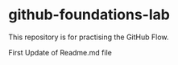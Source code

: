 # github-foundations-lab
This repository is for practising the GitHub Flow.

First Update of Readme.md file
